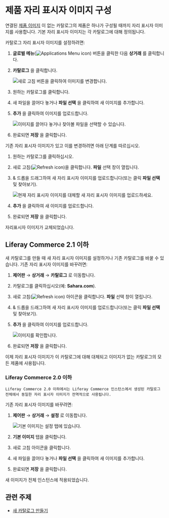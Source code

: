# 제품 자리 표시자 이미지 구성

연결된 [제품 이미지](../creating-and-managing-products/products/product-images.md) 이 없는 카탈로그의 제품은 하나가 구성될 때까지 자리 표시자 이미지를 사용합니다. 기본 자리 표시자 이미지는 각 카탈로그에 대해 정의됩니다.

카탈로그 자리 표시자 이미지를 설정하려면:

1. **글로벌 메뉴**(![Applications Menu icon](../../images/icon-applications-menu.png)) 버튼을 클릭한 다음 **상거래** 를 클릭합니다.
1. **카탈로그** 을 클릭합니다.

    ![새로 고침 버튼을 클릭하여 이미지를 변경합니다.](./configuring-a-product-placeholder-image/images/05.png)

1. 원하는 카탈로그를 클릭합니다.
1. 새 파일을 끌어다 놓거나 **파일 선택** 을 클릭하여 새 이미지를 추가합니다.
1. **추가** 을 클릭하여 이미지를 업로드합니다.

    ![이미지를 끌어다 놓거나 찾아볼 파일을 선택할 수 있습니다.](./configuring-a-product-placeholder-image/images/06.png)

1. 완료되면 **저장** 을 클릭합니다.

기존 자리 표시자 이미지가 있고 이를 변경하려면 아래 단계를 따르십시오.

1. 원하는 카탈로그를 클릭하십시오.
1. 새로 고침(![Refresh icon](../../images/icon-refresh.png))을 클릭합니다. **파일** 선택 창이 열립니다.
1. & 드롭을 드래그하여 새 자리 표시자 이미지를 업로드합니다(또는 클릭 **파일 선택** 및 찾아보기).

    ![현재 자리 표시자 이미지를 대체할 새 자리 표시자 이미지를 업로드하세요.](./configuring-a-product-placeholder-image/images/02.png)

1. **추가** 을 클릭하여 새 이미지를 업로드합니다.
1. 완료되면 **저장** 을 클릭합니다.

자리표시자 이미지가 교체되었습니다.

## Liferay Commerce 2.1 이하

새 카탈로그를 만들 때 새 자리 표시자 이미지를 설정하거나 기존 카탈로그를 바꿀 수 있습니다. 기존 자리 표시자 이미지를 바꾸려면:

1. **제어판** &rarr; **상거래** &rarr; **카탈로그** 로 이동합니다.
1. 카탈로그를 클릭하십시오(예: **Sahara.com**).
1. 새로 고침(![Refresh icon](../../images/icon-refresh.png)) 아이콘을 클릭합니다. **파일** 선택 창이 열립니다.
1. & 드롭을 드래그하여 새 자리 표시자 이미지를 업로드합니다(또는 클릭 **파일 선택** 및 찾아보기).
1. **추가** 을 클릭하여 이미지를 업로드합니다.

     ![이미지를 확인합니다.](./configuring-a-product-placeholder-image/images/03.png)

1. 완료되면 **저장** 을 클릭합니다.

이제 자리 표시자 이미지가 이 카탈로그에 대해 대체되고 이미지가 없는 카탈로그의 모든 제품에 사용됩니다.

### Liferay Commerce 2.0 이하

```{tip}
Liferay Commerce 2.0 이하에서는 Liferay Commerce 인스턴스에서 생성된 카탈로그 전체에서 동일한 자리 표시자 이미지가 전역적으로 사용됩니다.
```

기존 자리 표시자 이미지를 바꾸려면:

1. **제어판** &rarr; **상거래** &rarr; **설정** 로 이동합니다.

    ![기본 이미지는 설정 탭에 있습니다.](./configuring-a-product-placeholder-image/images/04.png)

1. **기본 이미지** 탭을 클릭합니다.
1. 새로 고침 아이콘을 클릭합니다.
1. 새 파일을 끌어다 놓거나 **파일 선택** 을 클릭하여 새 이미지를 추가합니다.
1. 완료되면 **저장** 을 클릭합니다.

새 이미지가 전체 인스턴스에 적용되었습니다.

## 관련 주제

* [새 카탈로그 만들기](./creating-a-new-catalog.md)
